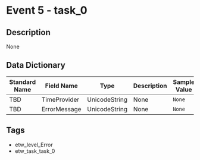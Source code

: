 # Event 5 - task_0

## Description
None

## Data Dictionary
|Standard Name|Field Name|Type|Description|Sample Value|
|---|---|---|---|---|
|TBD|TimeProvider|UnicodeString|None|`None`|
|TBD|ErrorMessage|UnicodeString|None|`None`|

## Tags
* etw_level_Error
* etw_task_task_0